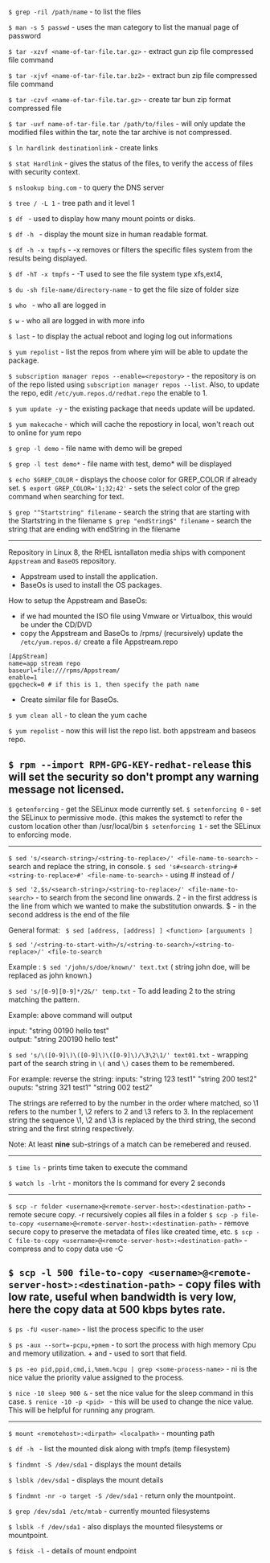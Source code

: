 
`$ grep -ril /path/name` - to list the files

`$ man -s 5 passwd` - uses the man category to list the manual page of password

`$ tar -xzvf <name-of-tar-file.tar.gz>` - extract gun zip file compressed file command

`$ tar -xjvf <name-of-tar-file.tar.bz2>` - extract bun zip file compressed file command

`$ tar -czvf <name-of-tar-file.tar.gz>` - create tar bun zip format compressed file

`$ tar -uvf name-of-tar-file.tar /path/to/files` - will only update the modified files within the tar, note the tar archive is not compressed.

`$ ln hardlink destinationlink` - create links 

`$ stat Hardlink` - gives the status of the files, to verify the access of files with security context.

`$ nslookup bing.com` - to query the DNS server

`$ tree / -L 1` - tree path and it level 1 

`$ df ` - used to display how many mount points or disks.

`$ df -h ` - display the mount size in human readable format.

`$ df -h -x tmpfs` - -x removes or filters the specific files system from the results being displayed.

`$ df -hT -x tmpfs` - -T used to see the file system type xfs,ext4, 

`$ du -sh file-name/directory-name` - to get the file size of folder size 

`$ who ` - who all are logged in

`$ w` - who all are logged in with more info

`$ last` - to display the actual reboot and loging log out informations

`$ yum repolist` - list the repos from where yim will be able to update the package. 

`$ subscription manager repos --enable=<repostory>` - the repository is on of the repo listed using `subscription manager repos --list`.
Also, to update the repo, edit `/etc/yum.repos.d/redhat.repo` the enable to 1. 

`$ yum update -y` - the existing package that needs update will be updated.

`$ yum makecache` - which will cache the repostiory in local, won't reach out to online for yum repo

`$ grep -l demo` - file name with demo will be greped

`$ grep -l test demo*` - file name with test, demo* will be displayed

`$ echo $GREP_COLOR` - displays the choose color for GREP_COLOR if already set.
`$ export GREP_COLOR='1;32;42'` - sets the select color of the grep command when searching for text.

`$ grep "^Startstring" filename` - search the string that are starting with the Startstring in the filename
`$ grep "endString$" filename` - search the string that are ending with endString in the filename

----------
Repository in Linux 8, the RHEL isntallaton media ships with component `Appstream` and `BaseOS` repository.
 - Appstream used to install the application.
 - BaseOs is used to install the OS packages.

How to setup the Appstream and BaseOs:
  - if we had mounted the ISO file using Vmware or Virtualbox, this would be under the CD/DVD
  - copy the Appstream and BaseOs to /rpms/ (recursively)
update the `/etc/yum.repos.d/` create a file Appstream.repo
```
[AppStream]
name=app stream repo
baseurl=file:///rpms/Appstream/
enable=1
gpgcheck=0 # if this is 1, then specify the path name
```
- Create similar file for BaseOs.

`$ yum clean all` - to clean the yum cache

`$ yum repolist` - now this will list the repo list. both appstream and baseos repo.

`$ rpm --import RPM-GPG-KEY-redhat-release` this will set the security so don't prompt any warning message not licensed.
------------

`$ getenforcing` - get the SELinux mode currently set.
`$ setenforcing 0` - set the SELinux to permissive mode. {this makes the systemctl to refer the custom location other than /usr/local/bin
`$ setenforcing 1` - set the SELinux to enforcing mode.

-------
`$ sed 's/<search-string>/<string-to-replace>/' <file-name-to-search>` - search and replace the string, in console.
`$ sed 's#<search-string>#<string-to-replace>#' <file-name-to-search>` - using # instead of /

`$ sed '2,$s/<search-string>/<string-to-replace>/' <file-name-to-search>` - to search from the second line onwards. 2 - in the first address is the line from which we wanted to make the substitution onwards. $ - in the second address is the end of the file 

General format: ` $ sed [address, [address] ] <function> [arguuments ]`

`$ sed '/<string-to-start-with>/s/<string-to-search>/<string-to-replace>/' <file-to-search`  

Example : `$ sed '/john/s/doe/known/' text.txt` ( string john doe, will be replaced as john known.)

`$ sed 's/[0-9][0-9]*/2&/' temp.txt` - To add leading 2 to the string matching the pattern.

Example: above command will output

input: "string 00190 hello test"  
output: "string 200190 hello test"


`$ sed 's/\([0-9]\)\([0-9]\)\([0-9]\)/\3\2\1/' text01.txt` - wrapping part of the search string in `\(` and `\)` cases them to be remembered.

For example: reverse the string:
inputs: 
  "string 123 test1"
  "string 200 test2"
ouputs:
  "string 321 test1"
  "string 002 test2"

The strings are referred to by the number in the order where matched, so \1 refers to the number 1, \2 refers to 2 and \3 refers to 3. In the replacement string the sequence \1, \2 and \3 is replaced by the third string, the second string and the first string respectively.

Note: At least __nine__ sub-strings of a match can be remebered and reused.

------------

`$ time ls` - prints time taken to execute the command

`$ watch ls -lrht` - monitors the ls command for every 2 seconds 

---------
`$ scp -r folder <username>@<remote-server-host>:<destination-path>` - remote secure copy. -r recursively copies all files in a folder
`$ scp -p file-to-copy <username>@<remote-server-host>:<destination-path>` - remove secure copy to preserve the metadata of files like created time, etc.
`$ scp -C file-to-copy <username>@<remote-server-host>:<destination-path>` - compress and to copy data use -C 

`$ scp -l 500 file-to-copy <username>@<remote-server-host>:<destination-path>` - copy files with low rate, useful when bandwidth is very low, here the copy data at 500 kbps bytes rate.
----------

`$ ps -fU <user-name>` - list the process specific to the user

`$ ps -aux --sort=-pcpu,+pmem` - to sort the process with high memory Cpu and memory utilization. + and - used to sort that field.

`$ ps -eo pid,ppid,cmd,i,%mem.%cpu | grep <some-process-name>` - ni is the nice value the priority value assigned to the process.

`$ nice -10 sleep 900 &` - set the nice value for the sleep command in this case.
`$ renice -10 -p <pid> ` - this will be used to change the nice value. This will be helpful for running any program.

------------

`$ mount <remotehost>:<dirpath> <localpath>` - mounting path

`$ df -h ` - list the mounted disk along with tmpfs (temp filesystem)

`$ findmnt -S /dev/sda1` - displays the mount details

`$ lsblk /dev/sda1` - displays the mount details

`$ findmnt -nr -o target -S /dev/sda1` - return only the mountpoint.

`$ grep /dev/sda1 /etc/mtab` - currently mounted filesystems

`$ lsblk -f /dev/sda1` - also displays the mounted filesystems or mountpoint.

`$ fdisk -l` - details of mount endpoint

